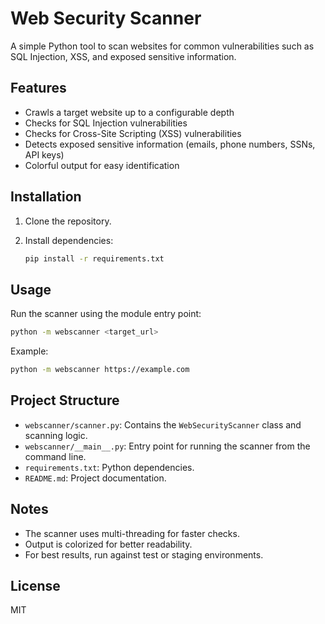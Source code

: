 # Web Security Scanner

A simple Python tool to scan websites for common vulnerabilities such as SQL Injection, XSS, and exposed sensitive information.

## Features

- Crawls a target website up to a configurable depth
- Checks for SQL Injection vulnerabilities
- Checks for Cross-Site Scripting (XSS) vulnerabilities
- Detects exposed sensitive information (emails, phone numbers, SSNs, API keys)
- Colorful output for easy identification

## Installation

1. Clone the repository.
2. Install dependencies:

    ```bash
    pip install -r requirements.txt
    ```

## Usage

Run the scanner using the module entry point:

```bash
python -m webscanner <target_url>
```

Example:

```bash
python -m webscanner https://example.com
```

## Project Structure

- `webscanner/scanner.py`: Contains the `WebSecurityScanner` class and scanning logic.
- `webscanner/__main__.py`: Entry point for running the scanner from the command line.
- `requirements.txt`: Python dependencies.
- `README.md`: Project documentation.

## Notes

- The scanner uses multi-threading for faster checks.
- Output is colorized for better readability.
- For best results, run against test or staging environments.

## License

MIT
